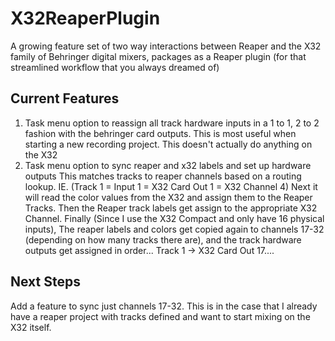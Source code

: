 # X32ReaperPlugin
A growing feature set of two way interactions between Reaper and the X32 family of Behringer digital mixers, packages as a Reaper plugin (for that streamlined workflow that you always dreamed of)

## Current Features
1. Task menu option to reassign all track hardware inputs in a 1 to 1, 2 to 2 fashion with the behringer card outputs. 
   This is most useful when starting a new recording project. This doesn't actually do anything on the X32
2. Task menu option to sync reaper and x32 labels and set up hardware outputs
   This matches tracks to reaper channels based on a routing lookup. IE. (Track 1 = Input 1 = X32 Card Out 1 = X32 Channel 4)
   Next it will read the color values from the X32 and assign them to the Reaper Tracks. 
   Then the Reaper track labels get assign to the appropriate X32 Channel.
   Finally (Since I use the X32 Compact and only have 16 physical inputs), The reaper labels and colors get copied again to channels 17-32 (depending on how many tracks there are), and the track hardware outputs get assigned in order... Track 1 -> X32 Card Out 17....
   
## Next Steps
Add a feature to sync just channels 17-32. This is in the case that I already have a reaper project with tracks defined and want to start mixing on the X32 itself.
